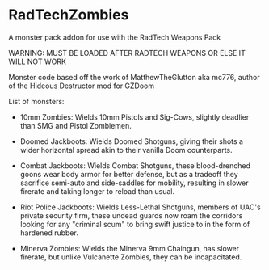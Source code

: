 # RadTechZombies
A monster pack addon for use with the 
RadTech Weapons Pack

WARNING: MUST BE LOADED AFTER RADTECH WEAPONS
OR ELSE IT WILL NOT WORK

Monster code based off the work of 
MatthewTheGlutton aka mc776, author
of the Hideous Destructor mod for GZDoom

List of monsters:

- 10mm Zombies:
Wields 10mm Pistols and Sig-Cows, slightly 
deadlier than SMG and Pistol Zombiemen.

- Doomed Jackboots:
Wields Doomed Shotguns, giving their shots 
a wider horizontal spread akin to their 
vanilla Doom counterparts.

- Combat Jackboots:
Wields Combat Shotguns, these blood-drenched 
goons wear body armor for better defense, but 
as a tradeoff they sacrifice semi-auto and 
side-saddles for mobility, resulting in slower
firerate and taking longer to reload than usual.

- Riot Police Jackboots:
Wields Less-Lethal Shotguns, members of UAC's
private security firm, these undead guards now
roam the corridors looking for any "criminal
scum" to bring swift justice to in the form of
hardened rubber.

- Minerva Zombies:
Wields the Minerva 9mm Chaingun, has slower 
firerate, but unlike Vulcanette Zombies, 
they can be incapacitated.
